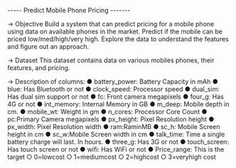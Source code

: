  ----- Predict Mobile Phone Pricing -------

-> Objective
 Build a system that can predict pricing for a mobile phone using data on available phones in the
 market. Predict if the mobile can be priced low/med/high/very high. Explore the data to
 understand the features and figure out an approach.

->  Dataset
 This dataset contains data on various mobiles phones, their features, and pricing.

-> Description of columns:
 ● battery_power: Battery Capacity in mAh
 ● blue: Has Bluetooth or not
 ● clock_speed: Processor speed
 ● dual_sim: Has dual sim support or not
 ● fc: Front camera megapixels
 ● four_g: Has 4G or not
 ● int_memory: Internal Memory in GB
 ● m_deep: Mobile depth in cm.
 ● mobile_wt: Weight in gm
 ● n_cores: Processor Core Count
 ● pc:Primary Camera megapixels
 ● px_height: Pixel Resolution height
 ● px_width: Pixel Resolution width
 ● ram:RaminMB
 ● sc_h: Mobile Screen height in cm
 ● sc_w:Mobile Screen width in cm
 ● talk_time: Time a single battery charge will last. In hours.
 ● three_g: Has 3G or not
 ● touch_screen: Has touch screen or not
 ● wifi: Has WiFi or not
 ● Price_range: This is the target
 ○ 0=lowcost
 ○ 1=mediumcost
 ○ 2=highcost
 ○ 3=veryhigh cost
